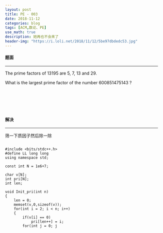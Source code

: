 ```yaml
---
layout: post
title: PE - 003
date: 2018-11-12
categories: blog
tags: [ACM,数论、PE]
use_math: true	
description: 她再也不会来了
header-img: "https://i.loli.net/2018/11/12/5be97dbdedc53.jpg"
---
```




#### 题面

*****

The prime factors of 13195 are 5, 7, 13 and 29.

What is the largest prime factor of the number 600851475143 ?

<br><br><br><br>



#### 解决

***

筛一下质因子然后除一除<br>



<pre><code>
#include &lt;bits/stdc++.h&gt;
#define LL long long
using namespace std;

const int N = 1e6+7;

char v[N];
int pri[N];
int len;

void Init_pri(int n)
{
	len = 0;
    memset(v,0,sizeof(v));
    for(int i = 2; i < n; i++)
    {
        if(v[i] == 0)
            pri[len++] = i;
        for(int j = 0; j<len && pri[j]*i<n; j++){
            v[i*pri[j]] = true;
            if(i%pri[j]==0) break;
        }
    }
}

int main(int argc, char const *argv[])
{
	LL x;

	x = 600851475143;
	Init_pri(N);
	for(int i = 0; i < len; i ++){
		while(x % pri[i] == 0){
			x /= pri[i];
		}
	}
	cout << x << endl;

	return 0;
}
